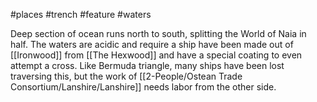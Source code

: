 #places #trench #feature #waters

Deep section of ocean runs north to south, splitting the World of Naia in half.  The waters are acidic and require a ship have been made out of [[Ironwood]] from [[The Hexwood]] and have a special coating to even attempt a cross.  Like Bermuda triangle, many ships have been lost traversing this, but the work of [[2-People/Ostean Trade Consortium/Lanshire/Lanshire]] needs labor from the other side.